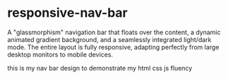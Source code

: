 # responsive-nav-bar

A "glassmorphism" navigation bar that floats over the content, a dynamic animated gradient 
background, and a seamlessly integrated light/dark mode. The entire layout is fully responsive, adapting 
perfectly from large desktop monitors to mobile devices. 

this is my nav bar design to demonstrate my html css js fluency
